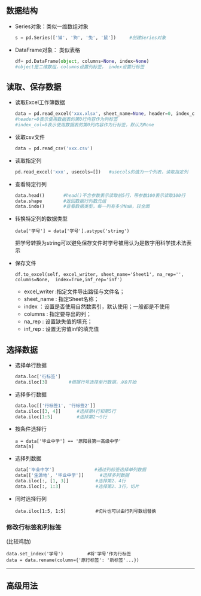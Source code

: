 ## **数据结构**

- Series对象：类似一维数组对象

  ```python
  s = pd.Series(['猫', '狗', '兔', '鼠'])     #创建Series对象
  ```

- DataFrame对象： 类似表格

  ```python
  df= pd.DataFrame(object, columns=None, index=None)
  #object是二维数组，columns设置列标签， index设置行标签
  ```

## **读取、保存数据**

- 读取Excel工作簿数据

  ```python
  data = pd.read_excel('xxx.xlsx', sheet_name=None, header=0, index_col=None)
  #header=0表示使用数据表的第0行内容作为列标签
  #index_col=0表示使用数据表的第0列内容作为行标签，默认为None
  ```

- 读取csv文件

  ```python
  data = pd.read_csv('xxx.csv')
  ```

- 读取指定列

  ```python
  pd.read_excel('xxx', usecols=[])   #usecols的值为一个列表，读取指定列
  ```

- 查看特定行列

  ```python
  data.head()       #head()不含参数表示读取前5行，带参数100表示读取100行
  data.shape        #返回数据行列数元组
  data.indo()       #查看数据类型，每一列有多少NaN，较全面
  ```

- 转换特定列的数据类型

  ```
  data['学号'] = data['学号'].astype('string')
  ```

  把学号转换为string可以避免保存文件时学号被用认为是数字用科学技术法表示

- 保存文件

  ```
  df.to_excel(self, excel_writer, sheet_name='Sheet1', na_rep='', columns=None,  index=True,inf_rep='inf')
  ```

  - excel_writer :指定文件导出路径与文件名；
  - sheet_name : 指定Sheet名称；
  - index ：设置是否使用自然数索引，默认使用；一般都是不使用
  - columns : 指定要导出的列；
  - na_rep : 设置缺失值的填充；
  - inf_rep : 设置无穷值inf的填充值

## **选择数据**

- 选择单行数据

  ```python
  data.loc['行标签']
  data.iloc[3]        #根据行号选择单行数据，从0开始
  ```

- 选择多行数据

  ```python
  data.loc[['行标签1', '行标签2']]
  data.iloc[[3, 4]]      #选择第4行和第5行
  data.iloc[1:5]         #选择第2～5行
  ```

- 按条件选择行

  ```
  a = data['毕业中学'] == '原阳县第一高级中学'
  data[a]
  ```

- 选择列数据

  ```python 
  data['毕业中学']               #通过列标签选择单列数据
  data[['生源地', '毕业中学']]		 #选择多列数据
  data.iloc[:, [1, 3]]          #选择第2、4行
  data.iloc[:, 1:3]             #选择第2、3行，切片
  ```

- 同时选择行列

  ```
  data.iloc[1:5, 1:5]           #切片也可以由行列号数组替换
  ```

### 修改行标签和列标签

(比较鸡肋)

```
data.set_index('学号')         #将'学号'作为行标签
data = data.rename(column={'原行标签': '新标签'...})
```

---

## **高级用法**









